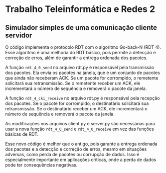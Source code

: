 # Trabalho Teleinformática e Redes 2
## Simulador simples de uma comunicação cliente servidor

O código implementa o protocolo RDT com o algoritmo Go-back-N (RDT 4). Esse algoritmo é uma melhoria do RDT básico, pois permite a detecção e correção de erros, além de garantir a entrega ordenada dos pacotes.

A função `rdt_4_0_send` no arquivo rdt.py é responsável pela transmissão dos pacotes. Ela envia os pacotes na janela, que é um conjunto de pacotes que ainda não receberam ACK. Se um pacote for corrompido, o remetente solicitará sua retransmissão. Se o remetente receber um ACK, ele incrementará o número de sequência e removerá o pacote da janela.

A função `rdt_4_cki_receive` no arquivo rdt.py é responsável pela recepção dos pacotes. Se o pacote for corrompido, o destinatário solicitará sua retransmissão. Se o destinatário receber um ACK, ele incrementará o número de sequência e removerá o pacote da janela.

As modificações nos arquivos client.py e server.py são necessárias para usar a nova função `rdt_4_0_send` e `rdt_4_0_receive` em vez das funções básicas de RDT.

Esse novo código é melhor que o antigo, pois garante a entrega ordenada dos pacotes e a detecção e correção de erros, mesmo em situações adversas, como perda de pacotes ou corrupção de dados. Isso é especialmente importante em aplicações críticas, onde a perda de dados pode ter consequências negativas.
